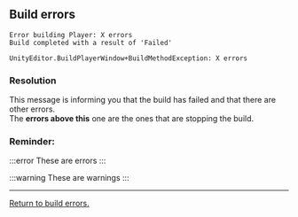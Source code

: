 ## Build errors
```
Error building Player: X errors
Build completed with a result of 'Failed'
```

```
UnityEditor.BuildPlayerWindow+BuildMethodException: X errors
```

### Resolution 

This message is informing you that the build has failed and that there are other errors.  
The **errors above this** one are the ones that are stopping the build.  

### Reminder:

:::error
These are errors
:::

:::warning
These are warnings
:::

---

[Return to build errors.](../Build%20Errors.md)